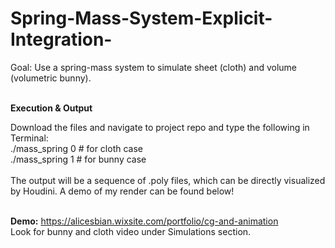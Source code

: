 # Spring-Mass-System-Explicit-Integration-

Goal: Use a spring-mass system to simulate sheet (cloth) and volume (volumetric bunny). <br />
<br />

**Execution & Output**

Download the files and navigate to project repo and type the following in Terminal: <br />
./mass_spring 0    # for cloth case <br />
./mass_spring 1    # for bunny case <br />
<br />
The output will be a sequence of .poly files, which can be directly visualized by Houdini. A demo of my render can be found below!<br />
<br />

**Demo:** https://alicesbian.wixsite.com/portfolio/cg-and-animation <br />
Look for bunny and cloth video under Simulations section.
